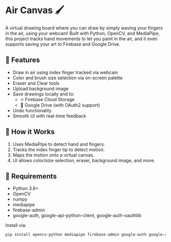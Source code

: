 # Air Canvas 🖌️

A virtual drawing board where you can draw by simply waving your fingers in the air, using your webcam! Built with Python, OpenCV, and MediaPipe, this project tracks hand movements to let you paint in the air, and it even supports saving your art to Firebase and Google Drive.

## 🎯 Features

- Draw in air using index finger tracked via webcam
- Color and brush size selection via on-screen palette
- Eraser and Clear tools
- Upload background image
- Save drawings locally and to:
  - 🔥 Firebase Cloud Storage
  - 📁 Google Drive (with OAuth2 support)
- Undo functionality
- Smooth UI with real-time feedback

## 🧠 How it Works

1. Uses MediaPipe to detect hand and fingers.
2. Tracks the index finger tip to detect motion.
3. Maps the motion onto a virtual canvas.
4. UI allows color/size selection, eraser, background image, and more.

## 🧪 Requirements

- Python 3.8+
- OpenCV
- numpy
- mediapipe
- firebase-admin
- google-auth, google-api-python-client, google-auth-oauthlib

Install via:

```bash
pip install opencv-python mediapipe firebase-admin google-auth google-auth-oauthlib google-api-python-client numpy
